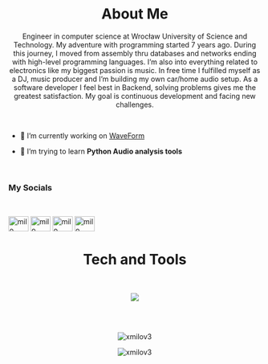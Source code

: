 <h1 align="center">About Me</h1>
<p align="center">Engineer in computer science at Wrocław University of Science and Technology. My adventure with programming started 7 years ago. During this journey, I moved from assembly thru databases and networks ending with high-level programming languages. I’m also into everything related to electronics like my biggest passion is music. In free time I fulfilled myself as a DJ, music producer and I’m building my own car/home audio setup. As a software developer I feel best in Backend, solving problems gives me the greatest satisfaction. My goal is continuous development and facing new challenges.</p>
<br>

- 🔭 I’m currently working on [WaveForm](https://github.com/xmilov3/WaveForm.git)

- 🌱 I’m trying to learn **Python Audio analysis tools**

<br>

<h3 align="left">My Socials</h3><br>
<p align="left">
<a href="https://www.linkedin.com/in/bartosz-m-38a7082a4/" target="blank"><img align="center" margin-right="10px" src="https://raw.githubusercontent.com/rahuldkjain/github-profile-readme-generator/master/src/images/icons/Social/linked-in-alt.svg" alt="milo" height="30" width="40" /></a>
<a href="https://www.youtube.com/@MiLo-fq5zw" target="blank"><img align="center" margin-right="10px" src="https://raw.githubusercontent.com/rahuldkjain/github-profile-readme-generator/master/src/images/icons/Social/youtube.svg" alt="milo" height="30" width="40" /></a>
<a href="https://open.spotify.com/artist/544k0XEMshlOLnAYQYBB3j" target="blank"><img align="center" margin-right="10px" src="https://img.shields.io/badge/Spotify-1ED760?&style=for-the-badge&logo=spotify&logoColor=white" alt="milo" height="30" width="40" /></a>
<a href="https://soundcloud.com/miloiswavy" target="blank"><img align="center" margin-right="10px" src="https://img.shields.io/badge/SoundCloud-FF3300?style=for-the-badge&logo=soundcloud&logoColor=white" alt="milo" height="30" width="40" /></a>
</p>

<h1 align="center">Tech and Tools</h1><br>

<p align="center">
    <a href="https://skillicons.dev">
<img src="https://skillicons.dev/icons?i=git,py,cypress,selenium,js,php,mysql,java,maven,jenkins,docker,linux,apple,ableton" />
    </a>
</p><br><br>
<p align="center">
  <img src="https://github-readme-stats.vercel.app/api/top-langs?username=xmilov3&show_icons=true&locale=en&layout=compact" alt="xmilov3" />
</p>

<!-- <p align="center">
  <img src="https://github-readme-stats.vercel.app/api?username=xmilov3&show_icons=true&locale=en" alt="xmilov3" />
</p> !-->

<p align="center">
  <img src="https://github-readme-streak-stats.herokuapp.com/?user=xmilov3&" alt="xmilov3" />
</p>

